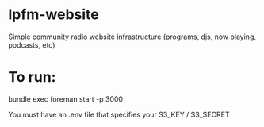 lpfm-website
============

Simple community radio website infrastructure (programs, djs, now playing, podcasts, etc)

To run:
============
bundle exec foreman start -p 3000

You must have an .env file that specifies  your S3_KEY / S3_SECRET
